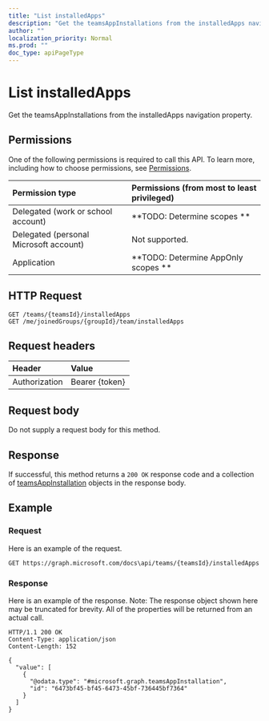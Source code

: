 ```yaml
---
title: "List installedApps"
description: "Get the teamsAppInstallations from the installedApps navigation property."
author: ""
localization_priority: Normal
ms.prod: ""
doc_type: apiPageType
---
```


# List installedApps

Get the teamsAppInstallations from the installedApps navigation property.

## Permissions
One of the following permissions is required to call this API. To learn more, including how to choose permissions, see [Permissions](/concepts/permissions-reference.md).

|Permission type|Permissions (from most to least privileged)|
|:---|:---|
|Delegated (work or school account)|**TODO: Determine scopes **|
|Delegated (personal Microsoft account)|Not supported.|
|Application|**TODO: Determine AppOnly scopes **|

## HTTP Request
<!-- {
  "blockType": "ignored"
}
-->
``` http
GET /teams/{teamsId}/installedApps
GET /me/joinedGroups/{groupId}/team/installedApps
```

## Request headers
|Header|Value|
|:---|:---|
|Authorization|Bearer {token}|

## Request body
Do not supply a request body for this method.

## Response
If successful, this method returns a `200 OK` response code and a collection of [teamsAppInstallation](../resources/teamsappinstallation.md) objects in the response body.

## Example

### Request
Here is an example of the request.
<!-- {
  "blockType": "request",
  "name": "get_teamsappinstallation"
}
-->
``` http
GET https://graph.microsoft.com/docs\api/teams/{teamsId}/installedApps
```

### Response
Here is an example of the response. Note: The response object shown here may be truncated for brevity. All of the properties will be returned from an actual call.
<!-- {
  "blockType": "response",
  "truncated": true,
  "@odata.type": "collection(microsoft.graph.teamsappinstallation)"
}
-->
``` http
HTTP/1.1 200 OK
Content-Type: application/json
Content-Length: 152

{
  "value": [
    {
      "@odata.type": "#microsoft.graph.teamsAppInstallation",
      "id": "6473bf45-bf45-6473-45bf-736445bf7364"
    }
  ]
}
```

